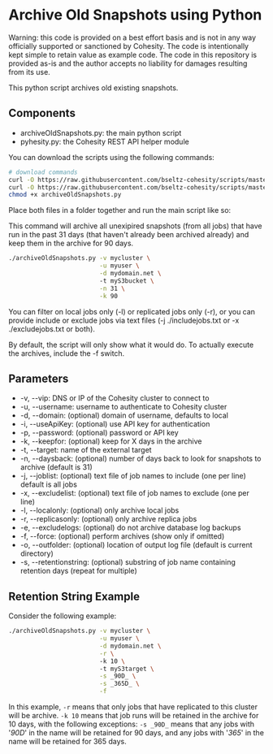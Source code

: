 # Archive Old Snapshots using Python

Warning: this code is provided on a best effort basis and is not in any way officially supported or sanctioned by Cohesity. The code is intentionally kept simple to retain value as example code. The code in this repository is provided as-is and the author accepts no liability for damages resulting from its use.

This python script archives old existing snapshots.

## Components

* archiveOldSnapshots.py: the main python script
* pyhesity.py: the Cohesity REST API helper module

You can download the scripts using the following commands:

```bash
# download commands
curl -O https://raw.githubusercontent.com/bseltz-cohesity/scripts/master/python/archiveOldSnapshots/archiveOldSnapshots.py
curl -O https://raw.githubusercontent.com/bseltz-cohesity/scripts/master/python/pyhesity.py
chmod +x archiveOldSnapshots.py

```

Place both files in a folder together and run the main script like so:

This command will archive all unexipired snapshots (from all jobs) that have run in the past 31 days (that haven't already been archived already) and keep them in the archive for 90 days.

```bash
./archiveOldSnapshots.py -v mycluster \
                         -u myuser \
                         -d mydomain.net \ 
                         -t myS3bucket \
                         -n 31 \
                         -k 90
```

You can filter on local jobs only (-l) or replicated jobs only (-r), or you can provide include or exclude jobs via text files (-j ./includejobs.txt or -x ./excludejobs.txt or both).

By default, the script will only show what it would do. To actually execute the archives, include the -f switch.

## Parameters

* -v, --vip: DNS or IP of the Cohesity cluster to connect to
* -u, --username: username to authenticate to Cohesity cluster
* -d, --domain: (optional) domain of username, defaults to local
* -i, --useApiKey: (optional) use API key for authentication
* -p, --password: (optional) password or API key
* -k, --keepfor: (optional) keep for X days in the archive
* -t, --target: name of the external target
* -n, --daysback: (optional) number of days back to look for snapshots to archive (default is 31)
* -j, --joblist: (optional) text file of job names to include (one per line) default is all jobs
* -x, --excludelist: (optional) text file of job names to exclude (one per line)
* -l, --localonly: (optional) only archive local jobs
* -r, --replicasonly: (optional) only archive replica jobs
* -e, --excludelogs: (optional) do not archive database log backups
* -f, --force: (optional) perform archives (show only if omitted)
* -o, --outfolder: (optional) location of output log file (default is current directory)
* -s, --retentionstring: (optional) substring of job name containing retention days (repeat for multiple)

## Retention String Example

Consider the following example:

```bash
./archiveOldSnapshots.py -v mycluster \
                         -u myuser \
                         -d mydomain.net \
                         -r \ 
                         -k 10 \ 
                         -t myS3target \
                         -s _90D_ \
                         -s _365D_ \
                         -f
```

In this example, `-r` means that only jobs that have replicated to this cluster will be archive. `-k 10` means that job runs will be retained in the archive for 10 days, with the following exceptions: `-s _90D_` means that any jobs with '_90D_' in the name will be retained for 90 days, and any jobs with '_365_' in the name will be retained for 365 days.
